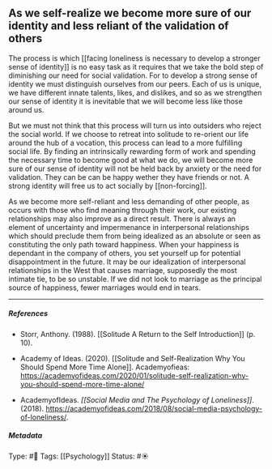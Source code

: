 ## As we self-realize we become more sure of our identity and less reliant of the validation of others  # 

The process is which [[facing loneliness is necessary to develop a stronger sense of identity]] is no easy task as it requires that we take the bold step of diminishing our need for social validation. For to develop a strong sense of identity we must distinguish ourselves from our peers. Each of us is unique, we have different innate talents, likes, and dislikes, and so as we strengthen our sense of identity it is inevitable that we will become less like those around us.

But we must not think that this process will turn us into outsiders who reject the social world. If we choose to retreat into solitude to re-orient our life around the hub of a vocation, this process can lead to a more fulfilling social life. By finding an intrinsically rewarding form of work and spending the necessary time to become good at what we do, we will become more sure of our sense of identity will not be held back by anxiety or the need for validation. They can be can be happy wether they have friends or not. A strong identity will free us to act socially by [[non-forcing]].

As we become more self-reliant and less demanding of other people, as occurs with those who find meaning through their work, our existing relationships may also improve as a direct result. There is always an element of uncertainty and impermenance in interpersonal relationships which should preclude them from being idealized as an absolute or seen as constituting the only path toward happiness. When your happiness is dependant in the company of others, you set yourself up for potential disappointment in the future. It may be our idealization of interpersonal relationships in the West that causes marriage, supposedly the most intimate tie, to be so unstable. If we did not look to marriage as the principal source of happiness, fewer marriages would end in tears.

___

##### References

- Storr, Anthony. (1988). [[Solitude A Return to the Self Introduction]] (p. 10). 

- Academy of Ideas.  (2020). [[Solitude and Self-Realization Why You Should Spend More Time Alone]]. Academyofieas: https://academyofideas.com/2020/01/solitude-self-realization-why-you-should-spend-more-time-alone/

- AcademyofIdeas. _[[Social Media and The Psychology of Loneliness]]_. (2018). https://academyofideas.com/2018/08/social-media-psychology-of-loneliness/.

##### Metadata

Type: #🔴 
Tags: [[Psychology]]
Status: #☀️ 